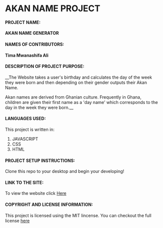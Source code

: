# AKAN NAME PROJECT
#### **PROJECT NAME:**
__AKAN NAME GENERATOR__

#### **NAMES OF CONTRIBUTORS:**
__Tima Mwanashifa Ali__

#### **DESCRIPTION OF PROJECT PURPOSE:**

__The Website takes a user's birthday and calculates the day of the week they were born and then depending on their gender outputs their Akan Name. 

Akan names are derived from Ghanian culture. Frequently in Ghana, children are given their first name as a 'day name' which corresponds to the day in the week they were born.__

#### **LANGUAGES USED:**

This project is written in:
1. JAVASCRIPT 
2. CSS
3. HTML

#### **PROJECT SETUP INSTRUCTIONS:** 
Clone this repo to your desktop and begin your developing!


#### **LINK TO THE SITE:**
To view the website click [Here]()
 
 
#### **COPYRIGHT AND LICENSE INFORMATION:**
 This project is licensed using the MIT lincense.
 You can checkout the full license [here]()

